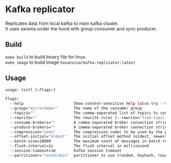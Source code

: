 # Kafka replicator

Replicates data from local kafka to main kafka cluster.  
It uses sarama under the hood with group consumer and sync producer.  

## Build

`make build` to build binary file for linux.  
`make image` to build image `hasansino/kafka-replicator:latest`

## Usage

```bash
usage: tsctl [<flags>]

Flags:
  --help                      Show context-sensitive help (also try --help-long and --help-man).
  --group="mirrormaker"       The name of the consumer group
  --topics=""                 The comma-separated list of topics to consume
  --rewrite=""                The rewrite rules (--rewrite="from-topic-name->to-topic-name,from-topic-name2->to-topic-name2")
  --consume-brokers=""        A comma-separated broker connection string (localhost:9092, localhost:9092)
  --produce-brokers=""        A comma-separated broker connection string (localhost:9092, localhost:9092)
  --compression="none"        The compression codec to be used by the producer (none, gzip, snappy, lz4)
  --offset-initial="oldest"   The initial offset method (oldest, newest)
  --batch-size=10000          The maximum count of messages in batch request
  --flush-interval=1s         The flush interval in millisecond
  --session-timeout=1m        Kafka session timeout
  --partitioner="roundrobin"  partitioner to use (random, keyhash, roundrobin)
```